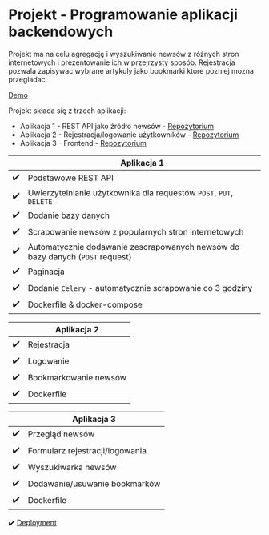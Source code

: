 
# Projekt - Programowanie aplikacji backendowych

Projekt ma na celu agregację i wyszukiwanie newsów z różnych stron internetowych i prezentowanie ich w przejrzysty sposób. Rejestracja pozwala zapisywac wybrane artykuly jako bookmarki ktore pozniej mozna przegladac.

[Demo](https://newsreporter.bartoszmagiera.me/)

Projekt składa się z trzech aplikacji:
- Aplikacja 1 - REST API jako źródło newsów - [Repozytorium](https://github.com/bartosz121/news-scraper-api)
- Aplikacja 2 - Rejestracja/logowanie użytkowników - [Repozytorium](https://github.com/bartosz121/newsscraper-auth)
- Aplikacja 3 - Frontend - [Repozytorium](https://github.com/bartosz121/newsscraper-frontend)


|   |Aplikacja 1|
|:-:|---|
|:heavy_check_mark:| Podstawowe REST API  |
|:heavy_check_mark:| Uwierzytelnianie użytkownika dla requestów `POST`, `PUT`, `DELETE`  |
|:heavy_check_mark:| Dodanie bazy danych |
|:heavy_check_mark:| Scrapowanie newsów z popularnych stron internetowych |
|:heavy_check_mark:| Automatycznie dodawanie zescrapowanych newsów do bazy danych (`POST` request)  |
|:heavy_check_mark:| Paginacja |
|:heavy_check_mark:| Dodanie `Celery` - automatycznie scrapowanie co 3 godziny |
|:heavy_check_mark:| Dockerfile & docker-compose |

|   |Aplikacja 2|
|---|---|
|:heavy_check_mark:|Rejestracja|
|:heavy_check_mark:|Logowanie|
|:heavy_check_mark:|Bookmarkowanie newsów|
|:heavy_check_mark:|Dockerfile|

|   |Aplikacja 3|
|---|---|
|:heavy_check_mark:|Przegląd newsów|
|:heavy_check_mark:|Formularz rejestracji/logowania|
|:heavy_check_mark:|Wyszukiwarka newsów|
|:heavy_check_mark:|Dodawanie/usuwanie bookmarków|
|:heavy_check_mark:|Dockerfile|


:heavy_check_mark: [Deployment](https://newsreporter.bartoszmagiera.me/)
